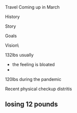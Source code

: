 Travel Coming up in March

History

Story

Goals

Vision\


132lbs usually
- the feeling is bloated
- 

120lbs during the pandemic

Recent physical checkup
distritis

losing 12 pounds
- 